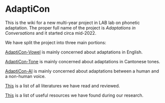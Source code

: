 # AdaptiCon
This is the wiki for a new multi-year project in LAB lab on phonetic adaptation. The proper full name of the project is *Adaptations in Conversations* and it started circa mid-2022.

We have split the project into three main portions:

[AdaptiCon-Vowel](https://github.com/SFU-LAB/adapticon/blob/51120e74e563fe5a75c80b80bad93ad7d5329a07/adapticon-vowel.md) is mainly concerned about adaptations in English.

[AdaptiCon-Tone](https://github.com/SFU-LAB/adapticon/blob/51120e74e563fe5a75c80b80bad93ad7d5329a07/adapticon-tone.md) is mainly concerned about adaptations in Cantonese tones.

[AdaptiCon-AI](https://github.com/SFU-LAB/adapticon/blob/51120e74e563fe5a75c80b80bad93ad7d5329a07/adapticon-ai.md) is mainly concerned about adaptations between a human and a non-human voice.

[This](https://github.com/SFU-LAB/adapticon/tree/main/Papers) is a list of all literatures we have read and reviewed.

[This](https://github.com/SFU-LAB/adapticon/blob/51120e74e563fe5a75c80b80bad93ad7d5329a07/Useful%20Resources.md) is a list of useful resources we have found during our research.
